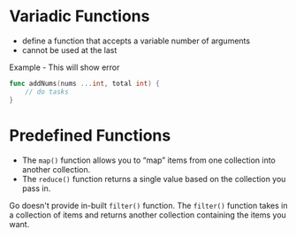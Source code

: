 # Variadic Functions
- define a function that accepts a variable number of arguments
- cannot be used at the last

Example - This will show error
```go
func addNums(nums ...int, total int) {
    // do tasks
}
```

# Predefined Functions
- The `map()` function allows you to “map” items from one collection into another collection.
- The `reduce()` function returns a single value based on the collection you pass in.

Go doesn't provide in-built `filter()` function. The `filter()` function takes in a collection of items and returns another collection containing the items you want.